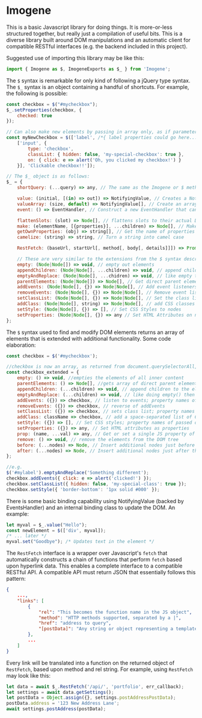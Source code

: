 # Imogene

This is a basic Javascript library for doing things. It is more-or-less structured together, but really just a compilation of useful bits. This is a diverse library built around DOM manipulations and an automatic client for compatible RESTful interfaces (e.g. the backend included in this project).

Suggested use of importing this library may be like this:
```javascript
import { Imogene as $, ImogeneExports as $_ } from 'Imogene';
```

The `$` syntax is remarkable for only kind of following a jQuery type syntax. The `$_` syntax is an object containing a handful of shortcuts. For example, the following is possible:
```javascript
const checkbox = $("#mycheckbox");
$_.setProperties(checkbox, {
	checked: true
});

// Can also make new elements by passing in array only, as if parameters to make method! For example:
const myNewCheckbox = $(['label', /*{ label properties could go here... },*/
	['input', {
		type: 'checkbox',
		classList: { hidden: false, 'my-special-checkbox': true },
		on: { click: e => alert('Oh, you clicked my checkbox!') }
	}], 'Clickable checkbox!!']);

// The $_ object is as follows:
$_ = {
	shortQuery: (...query) => any, // The same as the Imogene or $ method

    value: (initial, [(in) => out]) => NotifyingValue, // Creates a NotifyingValue for binding in DOM 
    valueArray: (size, default) => NotifyingValue[], // Create an array of NotifyingValues for binding in DOM
    event: () => EventHandler, // Construct a new EventHandler that can listen to and run events

    flattenSlots: (slot) => Node[], // flattens slots to their actual DOM represented elements
    make: (elementName, [{properties}], ...children) => Node[], // Make new DOM elements
    getOwnProperties: (obj) => string[], // Get the name of properties of an object into a string array
    camelize: (string) => string, // Turn a string into camel case

    RestFetch: (baseUrl, startUrl[, method[, body[, details]]]) => Promise, // Perform a fetch to the home entry of a RESTful web service (see below)

	// These are very similar to the extensions from the $ syntax described below; see below for more
    empty: (Node|Node[]) => void, // empty out elements
    appendChildren: (Node|Node[], ...children) => void, // append children to an element
    emptyAndReplace: (Node|Node[], ...chidren) => void, // like empty then appendChildren
    parentElements: (Node|Node[]) => Node[], // Get direct parent elements of nodes
    addEvents: (Node|Node[], {}) => Node|Node[], // Add event listeners to an element
    removeEvents: (Node|Node[], {}) => Node|Node[], // Remove event listeners from an element
    setClassList: (Node|Node[], {}) => Node|Node[], // Set the class list to t
    addClass: (Node|Node[], string) => Node|Node[], // add CSS classes to the nodes
    setStyle: (Node|Node[], {}) => [], // Set CSS Styles to nodes
    setProperties: (Node|Node[], {}) => any // Set HTML Attributes on nodes
};
```

The `$` syntax used to find and modify DOM elements returns an array of elements that is extended with additional functionality. Some code elaboration:
```javascript
const checkbox = $('#mycheckbox');

//checkbox is now an array, as returned from document.querySelectorAll, with the additional extended methods:
const checkbox_extended = {
	empty: () => void, //empties the elements of all inner content
	parentElements: () => Node[], //gets array of direct parent elements
	appendChildren: (...children) => void, // append children to the elements
	emptyAndReplace: (...children) => void, // like doing empty() then appendChildren(...children)
	addEvents: ({}) => checkbox, // listen to events; property names of passed object is names of events
	removeEvents: ({}) => checkbox, // reverse of addEvents
	setClassList: ({}) => checkbox, // sets class list; property names of passed object is names of classes, values should be true/false
	addClass: className => checkbox, // add a space-separated list of CSS classes to the elements
	setStyle: ({}) => [], // Set CSS styles; property names of passed object is CSS property
	setProperties: ({}) => any, // Set HTML attributes as properties
	prop: (name, ...val) => any, // Get or set a single JS property of the first element in the array
	remove: () => void, // remove the elements from the DOM tree
	before: (...nodes) => Node, // Insert additional nodes just before the first element in the array
	after: (...nodes) => Node, // Insert additional nodes just after the last element in the array
};

//e.g.
$('#mylabel').emptyAndReplace('Something different');
checkbox.addEvents({ click: e => alert('clicked!') });
checkbox.setClassList({ hidden: false, 'my-special-class': true });
checkbox.setStyle({ 'border-bottom': '1px solid #000' });
```


There is some basic binding capability using NotifyingValue (backed by EventsHandler) and an internal binding class to update the DOM. An example:
```javascript
let myval = $_.value("Hello");
const newElement = $(['div', myval]);
/* ... later */
myval.set("Goodbye"); /* Updates text in the element */
```

The `RestFetch` interface is a wrapper over Javascript's `fetch` that automatically constructs a chain of functions that perform `fetch` based upon hyperlink data. This enables a complete interface to a compatible RESTful API. A compatible API must return JSON that essentially follows this pattern:
```json
{
	...,
	"links": [
		{
			"rel": "This becomes the function name in the JS object",
			"method": "HTTP methods supported, separated by a |",
			"href": "address to query",
			"[postData]": "Any string or object representing a template to send back in POST requests"
		},
		...
	]
}
```
Every link will be translated into a function on the returned object of `RestFetch`, based upon method and rel string. For example, using `RestFetch` may look like this:
```javascript
let data = await $_.RestFetch('/api/', 'portfolio', err_callback);
let settings = await data.getSettings(); 
let postData = Object.assign({}, settings.postAddressPostData);
postData.address = '123 New Address Lane';
await settings.postAddress(postData);
```